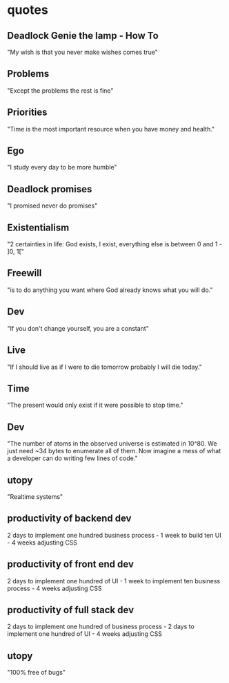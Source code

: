 # quotes

## Deadlock Genie the lamp - How To

"My wish is that you never make wishes comes true"

## Problems

"Except the problems the rest is fine"

## Priorities

"Time is the most important resource when you have money and health."

## Ego

"I study every day to be more humble"

## Deadlock promises

"I promised never do promises"

## Existentialism

"2 certainties in life: God exists, I exist, everything else is between 0 and 1 - ]0, 1["

## Freewill

"is to do anything you want where God already knows what you will do."

## Dev

"If you don't change yourself, you are a constant"

## Live

"If I should live as if I were to die tomorrow probably I will die today."

## Time

"The present would only exist if it were possible to stop time."

## Dev 

"The number of atoms in the observed universe is estimated in 10^80. We just need ~34 bytes to enumerate all of them. Now imagine a mess of what a developer can do writing few lines of code."

## utopy

"Realtime systems"

## productivity of backend dev

2 days to implement one hundred business process - 1 week to build ten UI - 4 weeks adjusting CSS

## productivity of front end dev

2 days to implement one hundred of UI - 1 week to implement ten business process - 4 weeks adjusting CSS

## productivity of full stack dev

2 days to implement one hundred of business process - 2 days to implement one hundred of UI - 4 weeks adjusting CSS

## utopy

"100% free of bugs"













